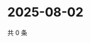 # 2025-08-02

共 0 条

<!-- BEGIN ZHIHUVIDEO -->
<!-- 最后更新时间 Sat Aug 02 2025 00:15:32 GMT+0800 (China Standard Time) -->

<!-- END ZHIHUVIDEO -->
